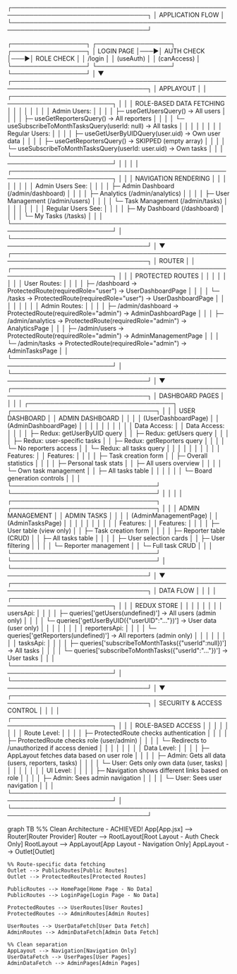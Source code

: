 ┌─────────────────────────────────────────────────────────────────────────────────┐
│                                APPLICATION FLOW                                │
└─────────────────────────────────────────────────────────────────────────────────┘

┌─────────────────┐    ┌─────────────────┐    ┌─────────────────┐
│   LOGIN PAGE    │───▶│   AUTH CHECK    │───▶│  ROLE CHECK     │
│   /login        │    │   (useAuth)     │    │  (canAccess)    │
└─────────────────┘    └─────────────────┘    └─────────────────┘
                                │
                                ▼
┌─────────────────────────────────────────────────────────────────────────────────┐
│                              APPLAYOUT                                         │
│  ┌─────────────────────────────────────────────────────────────────────────┐   │
│  │                    ROLE-BASED DATA FETCHING                            │   │
│  │                                                                         │   │
│  │  Admin Users:                                                          │   │
│  │  ├─ useGetUsersQuery() → All users                                     │   │
│  │  ├─ useGetReportersQuery() → All reporters                             │   │
│  │  └─ useSubscribeToMonthTasksQuery(userId: null) → All tasks            │   │
│  │                                                                         │   │
│  │  Regular Users:                                                        │   │
│  │  ├─ useGetUserByUIDQuery(user.uid) → Own user data                     │   │
│  │  ├─ useGetReportersQuery() → SKIPPED (empty array)                     │   │
│  │  └─ useSubscribeToMonthTasksQuery(userId: user.uid) → Own tasks        │   │
│  └─────────────────────────────────────────────────────────────────────────┘   │
│                                                                                 │
│  ┌─────────────────────────────────────────────────────────────────────────┐   │
│  │                        NAVIGATION RENDERING                            │   │
│  │                                                                         │   │
│  │  Admin Users See:                                                      │   │
│  │  ├─ Admin Dashboard (/admin/dashboard)                                 │   │
│  │  ├─ Analytics (/admin/analytics)                                       │   │
│  │  ├─ User Management (/admin/users)                                     │   │
│  │  └─ Task Management (/admin/tasks)                                     │   │
│  │                                                                         │   │
│  │  Regular Users See:                                                    │   │
│  │  ├─ My Dashboard (/dashboard)                                          │   │
│  │  └─ My Tasks (/tasks)                                                  │   │
│  └─────────────────────────────────────────────────────────────────────────┘   │
└─────────────────────────────────────────────────────────────────────────────────┘
                                │
                                ▼
┌─────────────────────────────────────────────────────────────────────────────────┐
│                              ROUTER                                            │
│  ┌─────────────────────────────────────────────────────────────────────────┐   │
│  │                        PROTECTED ROUTES                                │   │
│  │                                                                         │   │
│  │  User Routes:                                                          │   │
│  │  ├─ /dashboard → ProtectedRoute(requiredRole="user") → UserDashboardPage │   │
│  │  └─ /tasks → ProtectedRoute(requiredRole="user") → UserDashboardPage    │   │
│  │                                                                         │   │
│  │  Admin Routes:                                                         │   │
│  │  ├─ /admin/dashboard → ProtectedRoute(requiredRole="admin") → AdminDashboardPage │
│  │  ├─ /admin/analytics → ProtectedRoute(requiredRole="admin") → AnalyticsPage     │
│  │  ├─ /admin/users → ProtectedRoute(requiredRole="admin") → AdminManagementPage   │
│  │  └─ /admin/tasks → ProtectedRoute(requiredRole="admin") → AdminTasksPage        │
│  └─────────────────────────────────────────────────────────────────────────┘   │
└─────────────────────────────────────────────────────────────────────────────────┘
                                │
                                ▼
┌─────────────────────────────────────────────────────────────────────────────────┐
│                            DASHBOARD PAGES                                     │
│                                                                                 │
│  ┌─────────────────────────────────┐    ┌─────────────────────────────────┐   │
│  │        USER DASHBOARD           │    │       ADMIN DASHBOARD           │   │
│  │      (UserDashboardPage)        │    │     (AdminDashboardPage)        │   │
│  │                                 │    │                                 │   │
│  │  Data Access:                   │    │  Data Access:                   │   │
│  │  ├─ Redux: getUserByUID query   │    │  ├─ Redux: getUsers query       │   │
│  │  ├─ Redux: user-specific tasks  │    │  ├─ Redux: getReporters query   │   │
│  │  └─ No reporters access         │    │  └─ Redux: all tasks query      │   │
│  │                                 │    │                                 │   │
│  │  Features:                      │    │  Features:                      │   │
│  │  ├─ Task creation form          │    │  ├─ Overall statistics          │   │
│  │  ├─ Personal task stats         │    │  ├─ All users overview          │   │
│  │  └─ Own task management         │    │  ├─ All tasks table             │   │
│  │                                 │    │  └─ Board generation controls   │   │
│  └─────────────────────────────────┘    └─────────────────────────────────┘   │
│                                                                                 │
│  ┌─────────────────────────────────┐    ┌─────────────────────────────────┐   │
│  │       ADMIN MANAGEMENT          │    │        ADMIN TASKS              │   │
│  │     (AdminManagementPage)       │    │      (AdminTasksPage)           │   │
│  │                                 │    │                                 │   │
│  │  Features:                      │    │  Features:                      │   │
│  │  ├─ User table (view only)      │    │  ├─ Task creation form          │   │
│  │  ├─ Reporter table (CRUD)       │    │  ├─ All tasks table             │   │
│  │  ├─ User selection cards        │    │  ├─ User filtering              │   │
│  │  └─ Reporter management         │    │  └─ Full task CRUD              │   │
│  └─────────────────────────────────┘    └─────────────────────────────────┘   │
└─────────────────────────────────────────────────────────────────────────────────┘
                                │
                                ▼
┌─────────────────────────────────────────────────────────────────────────────────┐
│                            DATA FLOW                                            │
│                                                                                 │
│  ┌─────────────────────────────────────────────────────────────────────────┐   │
│  │                        REDUX STORE                                     │   │
│  │                                                                         │   │
│  │  usersApi:                                                             │   │
│  │  ├─ queries['getUsers(undefined)'] → All users (admin only)            │   │
│  │  └─ queries['getUserByUID({"userUID":"..."})'] → User data (user only) │   │
│  │                                                                         │   │
│  │  reportersApi:                                                         │   │
│  │  └─ queries['getReporters(undefined)'] → All reporters (admin only)    │   │
│  │                                                                         │   │
│  │  tasksApi:                                                             │   │
│  │  ├─ queries['subscribeToMonthTasks({"userId":null})'] → All tasks      │   │
│  │  └─ queries['subscribeToMonthTasks({"userId":"..."})'] → User tasks    │   │
│  └─────────────────────────────────────────────────────────────────────────┘   │
└─────────────────────────────────────────────────────────────────────────────────┘
                                │
                                ▼
┌─────────────────────────────────────────────────────────────────────────────────┐
│                          SECURITY & ACCESS CONTROL                             │
│                                                                                 │
│  ┌─────────────────────────────────────────────────────────────────────────┐   │
│  │                        ROLE-BASED ACCESS                               │   │
│  │                                                                         │   │
│  │  Route Level:                                                          │   │
│  │  ├─ ProtectedRoute checks authentication                               │   │
│  │  ├─ ProtectedRoute checks role (user/admin)                           │   │
│  │  └─ Redirects to /unauthorized if access denied                       │   │
│  │                                                                         │   │
│  │  Data Level:                                                           │   │
│  │  ├─ AppLayout fetches data based on user role                         │   │
│  │  ├─ Admin: Gets all data (users, reporters, tasks)                    │   │
│  │  └─ User: Gets only own data (user, tasks)                            │   │
│  │                                                                         │   │
│  │  UI Level:                                                             │   │
│  │  ├─ Navigation shows different links based on role                    │   │
│  │  ├─ Admin: Sees admin navigation                                      │   │
│  │  └─ User: Sees user navigation                                        │   │
│  └─────────────────────────────────────────────────────────────────────────┘   │
└─────────────────────────────────────────────────────────────────────────────────┘





graph TB
    %% Clean Architecture - ACHIEVED!
    App[App.jsx] --> Router[Router Provider]
    Router --> RootLayout[Root Layout - Auth Check Only]
    RootLayout --> AppLayout[App Layout - Navigation Only]
    AppLayout --> Outlet[Outlet]
    
    %% Route-specific data fetching
    Outlet --> PublicRoutes[Public Routes]
    Outlet --> ProtectedRoutes[Protected Routes]
    
    PublicRoutes --> HomePage[Home Page - No Data]
    PublicRoutes --> LoginPage[Login Page - No Data]
    
    ProtectedRoutes --> UserRoutes[User Routes]
    ProtectedRoutes --> AdminRoutes[Admin Routes]
    
    UserRoutes --> UserDataFetch[User Data Fetch]
    AdminRoutes --> AdminDataFetch[Admin Data Fetch]
    
    %% Clean separation
    AppLayout --> Navigation[Navigation Only]
    UserDataFetch --> UserPages[User Pages]
    AdminDataFetch --> AdminPages[Admin Pages]